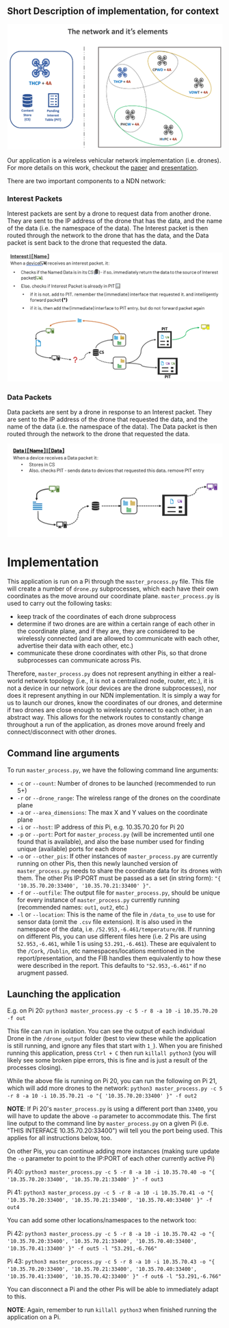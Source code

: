 ## Short Description of implementation, for context

![network.png](assets/network_and_elements.png)

Our application is a wireless vehicular network implementation (i.e. drones). For more details on this work, checkout the [paper](https://drive.google.com/file/d/1ubjM-tnMJ4CjP6JCfLDzzLKBAhnKFE_F/view?usp=drive_link) and [presentation](https://docs.google.com/presentation/d/18ZTHQCuXBZ-XmB28yyyUjvqkz11OJQPT/edit?usp=sharing&ouid=108396492433206079641&rtpof=true&sd=true).


There are two important components to a NDN network:
### Interest Packets
Interest packets are sent by a drone to request data from another drone. They are sent to the IP address of the drone that has the data, and the name of the data (i.e. the namespace of the data). The Interest packet is then routed through the network to the drone that has the data, and the Data packet is sent back to the drone that requested the data.

![packets.png](assets/interest_packet.png)


### Data Packets
Data packets are sent by a drone in response to an Interest packet. They are sent to the IP address of the drone that requested the data, and the name of the data (i.e. the namespace of the data). The Data packet is then routed through the network to the drone that requested the data.

![packets.png](assets/data_packet.png)


# Implementation
This application is run on a Pi through the `master_process.py` file. This file will create a number of `drone.py` subprocesses, which each have their own coordinates as the move around our coordinate plane. `master_process.py` is used to carry out the following tasks:
* keep track of the coordinates of each drone subprocess
* determine if two drones are are within a certain range of each other in the coordinate plane, and if they are, they are considered to be wirelessly connected (and are allowed to communicate with each other, advertise their data with each other, etc.)
* communicate these drone coordinates with other Pis, so that drone subprocesses can communicate across Pis.

Therefore, `master_process.py` does not represent anything in either a real-world network topology (i.e., it is not a centralized node, router, etc.), it is not a device in our network (our devices are the drone subprocesses), nor does it represent anything in our NDN implementation. It is simply a way for us to launch our drones, know the coordinates of our drones, and determine if two drones are close enough to wirelessly connect to each other, in an abstract way. This allows for the network routes to constantly change throughout a run of the application, as drones move around freely and connect/disconnect with other drones.

## Command line arguments
To run `master_process.py`, we have the following command line arguments:
* `-c` or `--count`: Number of drones to be launched (recommended to run 5+)
* `-r` or `--drone_range`: The wireless range of the drones on the coordinate plane 
* `-a` or `--area_dimensions`: The max X and Y values on the coordinate plane
* `-i` or `--host`: IP address of *this* Pi, e.g. 10.35.70.20 for Pi 20
* `-p` or `--port`: Port for `master_process.py` (will be incremented until one found that is available), and also the base number used for finding unique (available) ports for each drone
* `-o` or `--other_pis`: If other instances of `master_process.py` are currently running on other Pis, then this newly launched version of `master_process.py` needs to share the coordinate data for its drones with them. The other Pis IP:PORT must be passed as a set (in string form): `"{ '10.35.70.20:33400', '10.35.70.21:33400' }"`.
* `-f` or `--outfile`: The output file for `master_process.py`, should be unique for every instance of `master_process.py` currently running (recommended names: `out1`, `out2`, etc.)
* `-l` or `--location`: This is the name of the file in `/data_to_use` to use for sensor data (omit the `.csv` file extension). It is also used in the namespace of the data, i.e. `/52.953,-6.461/temperature/08`. If running on different Pis, you can use different files here (i.e. 2 Pis are using `52.953,-6.461`, while 1 is using `53.291,-6.461`). These are equivalent to the `/Cork`, `/Dublin`, etc namespaces/locations mentioned in the report/presentation, and the FIB handles them equivalently to how these were described in the report. This defaults to `"52.953,-6.461"` if no arugment passed.

## Launching the application
E.g. on Pi 20:
`python3 master_process.py -c 5 -r 8 -a 10 -i 10.35.70.20 -f out`

This file can run in isolation. You can see the output of each individual Drone in the `/drone_output` folder (best to view these while the application is still running, and ignore any files that start with `1_`). When you are finished running this application, press `Ctrl + C` then run `killall python3` (you will likely see some broken pipe errors, this is fine and is just a result of the processes closing).

While the above file is running on Pi 20, you can run the following on Pi 21, which will add more drones to the network:
`python3 master_process.py -c 5 -r 8 -a 10 -i 10.35.70.21 -o "{ '10.35.70.20:33400' }" -f out2`

**NOTE**: If Pi 20's `master_process.py` is using a different port than `33400`, you will have to update the above `-o` parameter to accommodate this. The first line output to the command line by `master_process.py` on a given Pi (i.e. "THIS INTERFACE 10.35.70.20:33400") will tell you the port being used. This applies for all instructions below, too.

On other Pis, you can continue adding more instances (making sure update the `-o` parameter to point to the IP:PORT of each other currently active Pi)

Pi 40: `python3 master_process.py -c 5 -r 8 -a 10 -i 10.35.70.40 -o "{ '10.35.70.20:33400', '10.35.70.21:33400' }" -f out3`

Pi 41: `python3 master_process.py -c 5 -r 8 -a 10 -i 10.35.70.41 -o "{ '10.35.70.20:33400', '10.35.70.21:33400', '10.35.70.40:33400' }" -f out4`

You can add some other locations/namespaces to the network too:

Pi 42: `python3 master_process.py -c 5 -r 8 -a 10 -i 10.35.70.42 -o "{ '10.35.70.20:33400', '10.35.70.21:33400', '10.35.70.40:33400', '10.35.70.41:33400' }" -f out5 -l "53.291,-6.766"`

Pi 43: `python3 master_process.py -c 5 -r 8 -a 10 -i 10.35.70.43 -o "{ '10.35.70.20:33400', '10.35.70.21:33400', '10.35.70.40:33400', '10.35.70.41:33400', '10.35.70.42:33400' }" -f out6 -l "53.291,-6.766"`

You can disconnect a Pi and the other Pis will be able to immediately adapt to this.

**NOTE**: Again, remember to run `killall python3` when finished running the application on a Pi.